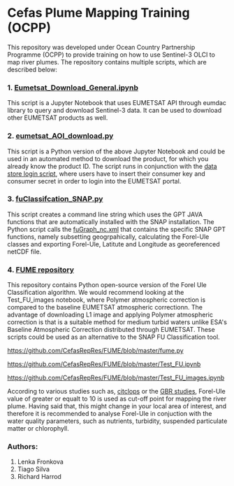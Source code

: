 # Cefas Plume Mapping Training (OCPP)
This repository was developed under Ocean Country Partnership Programme (OCPP) to provide training on how to use Sentinel-3 OLCI to map river plumes.
The repository contains multiple scripts, which are described below:

### 1. [Eumetsat_Download_General.ipynb](https://github.com/CefasRepRes/Cefas_Plume_Mapping_Training/blob/main/Eumetsat_Download_General.ipynb)
This script is a Jupyter Notebook that uses EUMETSAT API through eumdac library to query and download Sentinel-3 data. It can be used to download other
EUMETSAT products as well.

### 2. [eumetsat_AOI_download.py](https://github.com/CefasRepRes/Cefas_Plume_Mapping_Training/blob/main/eumetsat_AOI_download.py)
This script is a Python version of the above Jupyter Notebook and could be used in an automated method to download the product, for which you already know the
product ID. The script runs in conjunction with the [data store login script](https://github.com/CefasRepRes/Cefas_Plume_Mapping_Training/blob/main/data_store_login_details.csv), where users have to insert their consumer key and consumer secret in order to login into the EUMETSAT portal.

### 3. [fuClassifcation_SNAP.py](https://github.com/CefasRepRes/Cefas_Plume_Mapping_Training/blob/main/fuClassifcation_SNAP.py)
This script creates a command line string which uses the GPT JAVA functions that are automatically installed with the SNAP installation. The Python script calls the [fuGraph_nc.xml](https://github.com/CefasRepRes/Cefas_Plume_Mapping_Training/blob/main/fuGraph_nc.xml) that contains the specific SNAP GPT functions, namely subsetting geogrpahically,
calculating the Forel-Ule classes and exporting Forel-Ule, Latitute and Longitude as georeferenced netCDF file.

### 4. [FUME repository](https://github.com/CefasRepRes/FUME)

This repository contains Python open-source version of the Forel Ule Classification algorithm. We would recommend looking at the Test_FU_images notebook, where Polymer atmospheric correction is compared to the baseline EUMETSAT atmospheric correctionn. The advantage of downloading L1 image and applying Polymer atmospheric correction is that is a suitable method for medium turbid waters unlike ESA's Baseline Atmospheric Correction distributed through EUMETSAT. These scripts could be used as an alternative to the SNAP FU Classification tool.

https://github.com/CefasRepRes/FUME/blob/master/fume.py

https://github.com/CefasRepRes/FUME/blob/master/Test_FU.ipynb

https://github.com/CefasRepRes/FUME/blob/master/Test_FU_images.ipynb

According to various studies such as, [citclops](http://www.citclops.eu/home) or the [GBR studies](https://pubmed.ncbi.nlm.nih.gov/31352278/), Forel-Ule value of greater or equalt to 10 is used as cut-off point for mapping the river plume. Having said that, this might change in your local area of interest, and therefore it is recommended to analyse Forel-Ule in conjuction with the water quality parameters, such as nutrients, turbidity, suspended particulate matter or chlorophyll.


### Authors:
1. Lenka Fronkova
2. Tiago Silva
3. Richard Harrod
